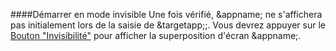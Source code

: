 ####Démarrer en mode invisible
Une fois vérifié, &appname; ne s'affichera pas initialement lors de la saisie de &targetapp;;. Vous devrez appuyer sur le [Bouton "Invisibilité"](/buttons#button_hide) pour afficher la superposition d'écran &appname;.
